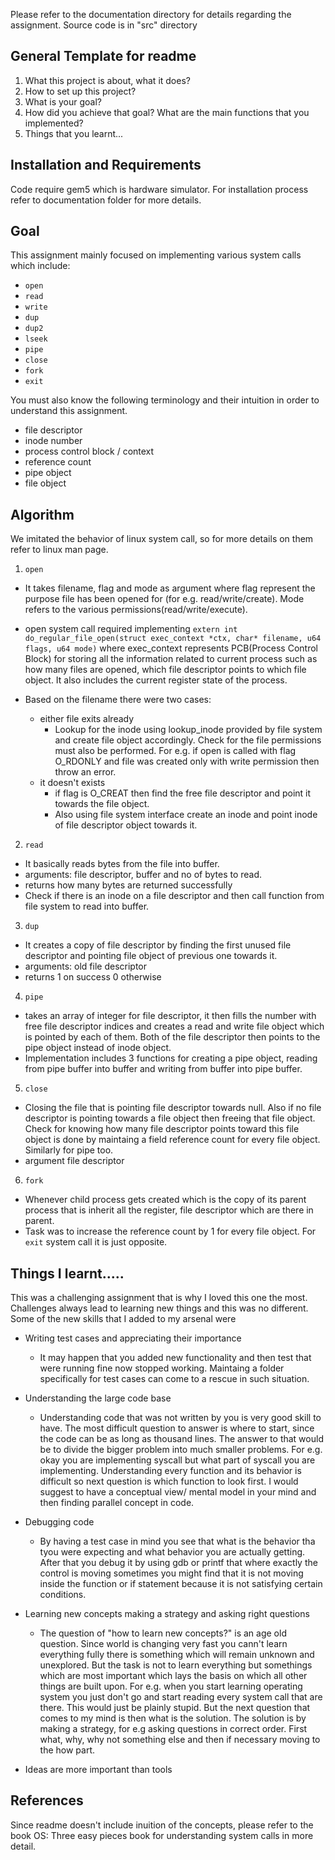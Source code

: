 Please refer to the documentation directory for details regarding the assignment.
Source code is in "src" directory
## General Template for readme

1. What this project is about, what it does?
2. How to set up this project?
3. What is your goal?
4. How did you achieve that goal? What are the main functions that you implemented?
5. Things that you learnt...

## Installation and Requirements
Code require gem5 which is hardware simulator. For installation process refer to documentation folder for more details.

## Goal
This assignment mainly focused on implementing various system calls which include:

- `open`
- `read`
- `write`
- `dup`
- `dup2`
- `lseek`
- `pipe`
- `close`
- `fork`
- `exit`

You must also know the following terminology and their intuition in order to understand this assignment.

- file descriptor
- inode number
- process control block / context
- reference count
- pipe object
- file object

## Algorithm
We imitated the behavior of linux system call, so for more details on them refer to linux man page.
1. `open`
  - It takes filename, flag and mode as argument where flag represent the purpose file has been opened for (for e.g. read/write/create). Mode refers to the various permissions(read/write/execute).
  - open system call required implementing `extern int do_regular_file_open(struct exec_context *ctx, char* filename, u64 flags, u64 mode)` where exec_context represents PCB(Process Control Block) for storing all the information related to current process such as how many files are opened, which file descriptor points to which file object. It also includes the current register state of the process.  

  - Based on the filename there were two cases:
    - either file exits already
      - Lookup for the inode using lookup_inode provided by file system and create file object accordingly. Check for the file permissions must also be performed. For e.g. if open is called with flag O_RDONLY and file was created only with write permission then throw an error.
    - it doesn't exists
      - if flag is O_CREAT then find the free file descriptor and point it towards the file object.
      - Also using file system interface create an inode and point inode of file descriptor object towards it.

2. `read`
  - It basically reads bytes from the file into buffer.
  - arguments: file descriptor, buffer and no of bytes to read.
  - returns how many bytes are returned successfully
  - Check if there is an inode on a file descriptor and then call function from file system to read into buffer.

3. `dup`
  - It creates a copy of file descriptor by finding the first unused file descriptor and pointing file object of previous one towards it.
  - arguments: old file descriptor
  - returns 1 on success 0 otherwise

4. `pipe`
  - takes an array of integer for file descriptor, it then fills the number with free file descriptor indices and creates a read and write file object which is pointed by each of them. Both of the file descriptor then points to the pipe object instead of inode object.
  - Implementation includes 3 functions for creating a pipe object, reading from pipe buffer into buffer and writing from buffer into pipe buffer.

5. `close`
  - Closing the file that is pointing file descriptor towards null. Also if no file descriptor is pointing towards a file object then freeing that file object. Check for knowing how many file descriptor points toward this file object is done by maintaing a field reference count for every file object. Similarly for pipe too.
  - argument file descriptor

6. `fork`
  - Whenever child process gets created which is the copy of its parent process that is inherit all the register, file descriptor which are there in parent.
  - Task was to increase the reference count by 1 for every file object. For `exit` system call it is just opposite.

## Things I learnt.....

This was a challenging assignment that is why I loved this one the most. Challenges always lead to learning new things and this was no different. Some of the new skills that I added to my arsenal were

- Writing test cases and appreciating their importance
  - It may happen that you added new functionality and then test that were running fine now stopped working. Maintaing a folder specifically for test cases can come to a rescue in such situation.

- Understanding the large code base
  - Understanding code that was not written by you is very good skill to have. The most difficult question to answer is where to start, since the code can be as long as thousand lines. The answer to that would be to divide the bigger problem into much smaller problems. For e.g. okay you are implementing syscall but what part of syscall you are implementing. Understanding every function and its behavior is difficult so next question is which function to look first. I would suggest to have a conceptual view/ mental model in your mind and then finding parallel concept in code.
- Debugging code
  - By having a test case in mind you see that what is the behavior tha tyou were expecting and what behavior you are actually getting. After that you debug it by using gdb or printf that where exactly the control is moving sometimes you might find that it is not moving inside the function or if statement because it is not satisfying certain conditions.
- Learning new concepts making a strategy and asking right questions
  - The question of "how to learn new concepts?" is an age old question. Since world is changing very fast you cann't learn everything fully there is something which will remain unknown and unexplored. But the task is not to learn everything but somethings which are most important which lays the basis on which all other things are built upon. For e.g. when you start learning operating system you just don't go and start reading every system call that are there. This would just be plainly stupid. But the next question that comes to my mind is then what is the solution. The solution is by making a strategy, for e.g asking questions in correct order. First what, why, why  not something else and then if necessary moving to the how part. 
- Ideas are more important than tools

## References
Since readme doesn't include inuition of the concepts, please refer to the book OS: Three easy pieces book for understanding system calls in more detail.
